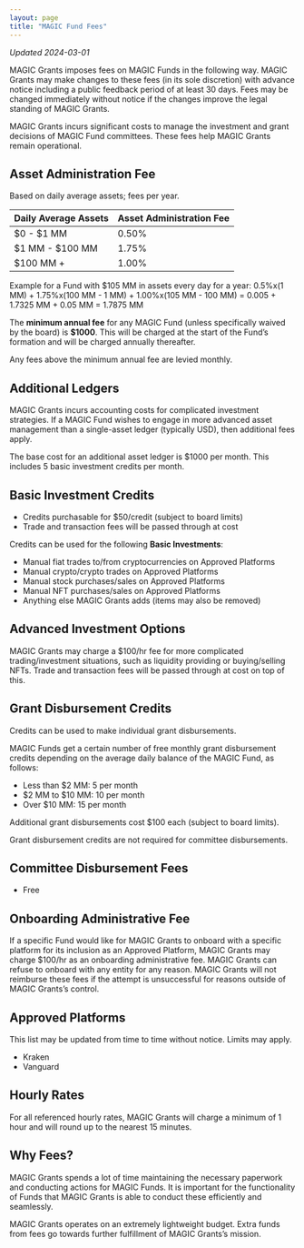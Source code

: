 ```yaml
---
layout: page
title: "MAGIC Fund Fees"
---
```


*Updated 2024-03-01*

MAGIC Grants imposes fees on MAGIC Funds in the following way. MAGIC Grants may make changes to these fees (in its sole discretion) with advance notice including a public feedback period of at least 30 days. Fees may be changed immediately without notice if the changes improve the legal standing of MAGIC Grants.

MAGIC Grants incurs significant costs to manage the investment and grant decisions of MAGIC Fund committees. These fees help MAGIC Grants remain operational.

## Asset Administration Fee

Based on daily average assets; fees per year.

| Daily Average Assets | Asset Administration Fee |
| --- | --- |
| $0 - $1 MM | 0.50% |
| $1 MM - $100 MM | 1.75% |
| $100 MM + | 1.00% |

Example for a Fund with $105 MM in assets every day for a year:
0.5%x(1 MM) + 1.75%x(100 MM - 1 MM) + 1.00%x(105 MM - 100 MM) = 0.005 + 1.7325 MM + 0.05 MM = 1.7875 MM

The **minimum annual fee** for any MAGIC Fund (unless specifically waived by the board) is **$1000**. This will be charged at the start of the Fund’s formation and will be charged annually thereafter.

Any fees above the minimum annual fee are levied monthly.

## Additional Ledgers

MAGIC Grants incurs accounting costs for complicated investment strategies. If a MAGIC Fund wishes to engage in more advanced asset management than a single-asset ledger (typically USD), then additional fees apply.

The base cost for an additional asset ledger is $1000 per month. This includes 5 basic investment credits per month.

## Basic Investment Credits

* Credits purchasable for $50/credit (subject to board limits)
* Trade and transaction fees will be passed through at cost

Credits can be used for the following **Basic Investments**:
* Manual fiat trades to/from cryptocurrencies on Approved Platforms
* Manual crypto/crypto trades on Approved Platforms
* Manual stock purchases/sales on Approved Platforms
* Manual NFT purchases/sales on Approved Platforms
* Anything else MAGIC Grants adds (items may also be removed)

## Advanced Investment Options

MAGIC Grants may charge a $100/hr fee for more complicated trading/investment situations, such as liquidity providing or buying/selling NFTs. Trade and transaction fees will be passed through at cost on top of this.

## Grant Disbursement Credits

Credits can be used to make individual grant disbursements.

MAGIC Funds get a certain number of free monthly grant disbursement credits depending on the average daily balance of the MAGIC Fund, as follows:

* Less than $2 MM: 5 per month
* $2 MM to $10 MM: 10 per month
* Over $10 MM: 15 per month

Additional grant disbursements cost $100 each (subject to board limits).

Grant disbursement credits are not required for committee disbursements.

## Committee Disbursement Fees

* Free

## Onboarding Administrative Fee

If a specific Fund would like for MAGIC Grants to onboard with a specific platform for its inclusion as an Approved Platform, MAGIC Grants may charge $100/hr as an onboarding administrative fee. MAGIC Grants can refuse to onboard with any entity for any reason. MAGIC Grants will not reimburse these fees if the attempt is unsuccessful for reasons outside of MAGIC Grants’s control.

## Approved Platforms

This list may be updated from time to time without notice. Limits may apply.
* Kraken
* Vanguard

## Hourly Rates

For all referenced hourly rates, MAGIC Grants will charge a minimum of 1 hour and will round up to the nearest 15 minutes.

## Why Fees?

MAGIC Grants spends a lot of time maintaining the necessary paperwork and conducting actions for MAGIC Funds. It is important for the functionality of Funds that MAGIC Grants is able to conduct these efficiently and seamlessly.

MAGIC Grants operates on an extremely lightweight budget. Extra funds from fees go towards further fulfillment of MAGIC Grants’s mission.
